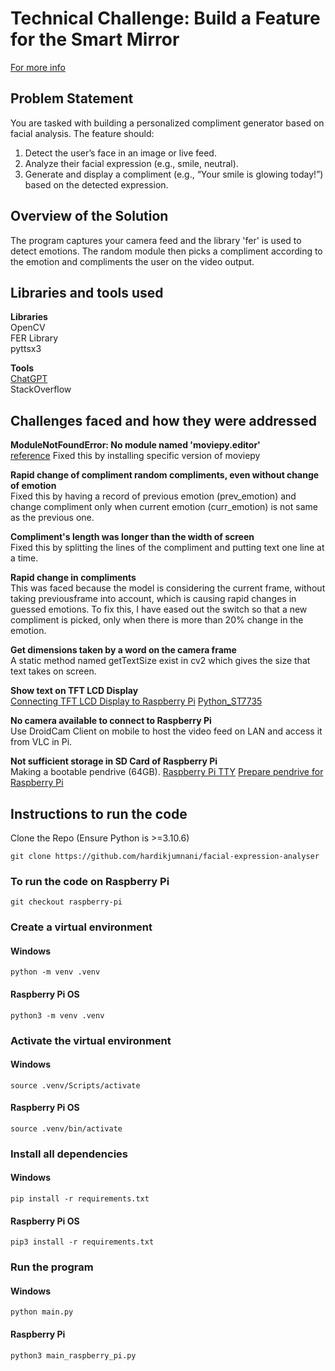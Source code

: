 # Technical Challenge: Build a Feature for the Smart Mirror

[For more info](https://docs.google.com/document/d/1V6fS0x77ThQfvjP7TFSBcTVrIYgCKFowFTQO0VWNbeM/edit?tab=t.0#heading=h.vx7skgheux9k)

## Problem Statement
You are tasked with building a personalized compliment generator based on facial analysis. The feature should:
1. Detect the user’s face in an image or live feed.
2. Analyze their facial expression (e.g., smile, neutral).
3. Generate and display a compliment (e.g., “Your smile is glowing today!”) based on the detected expression.

## Overview of the Solution
The program captures your camera feed and the library 'fer' is used to detect emotions. The random module then picks a compliment according to the emotion and compliments the user on the video output.

## Libraries and tools used
**Libraries**  
OpenCV  
FER Library  
pyttsx3

**Tools**  
[ChatGPT](https://chatgpt.com/share/67592122-6a88-8013-b563-d57f5a1af674)  
StackOverflow


## Challenges faced and how they were addressed
**ModuleNotFoundError: No module named 'moviepy.editor'**  
[reference](https://stackoverflow.com/questions/41923492/cant-import-moviepy-editor)
Fixed this by installing specific version of moviepy

**Rapid change of compliment random compliments, even without change of emotion**  
Fixed this by having a record of previous emotion (prev_emotion) and change compliment only when current emotion (curr_emotion) is not same as the previous one.

**Compliment's length was longer than the width of screen**  
Fixed this by splitting the lines of the compliment and putting text one line at a time.

**Rapid change in compliments**  
This was faced because the model is considering the current frame, without taking previousframe into account, which is causing rapid changes in guessed emotions. To fix this, I have eased out the switch so that a new compliment is picked, only when there is more than 20% change in the emotion.

**Get dimensions taken by a word on the camera frame**  
A static method named getTextSize exist in cv2 which gives the size that text takes on screen.

**Show text on TFT LCD Display**  
[Connecting TFT LCD Display to Raspberry Pi](https://youtu.be/SYdGNpfLxKw?si=z28GJWfhNLIu-Haz)
[Python_ST7735](https://github.com/degzero/Python_ST7735)

**No camera available to connect to Raspberry Pi**  
Use DroidCam Client on mobile to host the video feed on LAN and access it from VLC in Pi.

**Not sufficient storage in SD Card of Raspberry Pi**  
Making a bootable pendrive (64GB).
[Raspberry Pi TTY](https://medium.com/tech-notes-and-geek-stuff/raspberrypi-5-your-tty-desktop-computer-7e1a05e2515c)
[Prepare pendrive for Raspberry Pi](https://ubuntu.com/tutorials/how-to-install-ubuntu-on-your-raspberry-pi#2-prepare-the-sd-card)


## Instructions to run the code
Clone the Repo (Ensure Python is >=3.10.6)
```
git clone https://github.com/hardikjumnani/facial-expression-analyser
```

### To run the code on Raspberry Pi
```
git checkout raspberry-pi
```

### Create a virtual environment
#### Windows
```
python -m venv .venv
```

#### Raspberry Pi OS
```
python3 -m venv .venv
```

### Activate the virtual environment
#### Windows
```
source .venv/Scripts/activate
```

#### Raspberry Pi OS
```
source .venv/bin/activate
```

### Install all dependencies
#### Windows
```
pip install -r requirements.txt
```

#### Raspberry Pi OS
```
pip3 install -r requirements.txt
```

### Run the program
#### Windows
```
python main.py
```

#### Raspberry Pi
```
python3 main_raspberry_pi.py
```